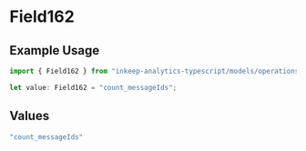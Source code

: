 # Field162

## Example Usage

```typescript
import { Field162 } from "inkeep-analytics-typescript/models/operations";

let value: Field162 = "count_messageIds";
```

## Values

```typescript
"count_messageIds"
```